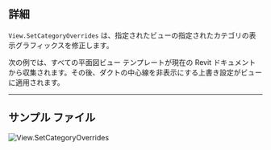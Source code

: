 ## 詳細
`View.SetCategoryOverrides` は、指定されたビューの指定されたカテゴリの表示グラフィックスを修正します。

次の例では、すべての平面図ビュー テンプレートが現在の Revit ドキュメントから収集されます。その後、ダクトの中心線を非表示にする上書き設定がビューに適用されます。
___
## サンプル ファイル

![View.SetCategoryOverrides](./Revit.Elements.Views.View.SetCategoryOverrides_img.jpg)
